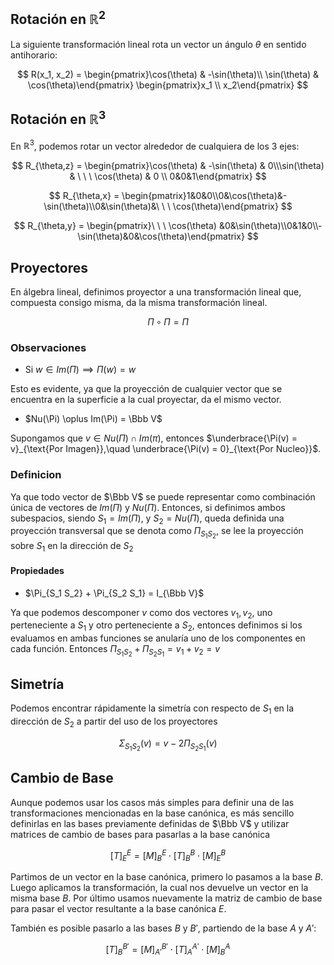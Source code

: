 ## Rotación en $\mathbb{R}^2$

La siguiente transformación lineal rota un vector un ángulo $\theta$ en sentido antihorario:

$$
R(x_1, x_2) = \begin{pmatrix}\cos(\theta) & -\sin(\theta)\\ \sin(\theta) & \cos(\theta)\end{pmatrix}
\begin{pmatrix}x_1 \\ x_2\end{pmatrix}
$$

## Rotación en $\mathbb{R}^3$

En $\mathbb{R}^3$, podemos rotar un vector alrededor de cualquiera de los 3 ejes:

$$
R_{\theta,z} = \begin{pmatrix}\cos(\theta) & -\sin(\theta) & 0\\\sin(\theta) & \ \ \ \cos(\theta) & 0 \\ 0&0&1\end{pmatrix}
$$

$$
R_{\theta,x} = \begin{pmatrix}1&0&0\\0&\cos(\theta)&-\sin(\theta)\\0&\sin(\theta)&\ \ \ \cos(\theta)\end{pmatrix}
$$

$$
R_{\theta,y} = \begin{pmatrix}\ \ \ \cos(\theta) &0&\sin(\theta)\\0&1&0\\-\sin(\theta)&0&\cos(\theta)\end{pmatrix}
$$

## Proyectores

En álgebra lineal, definimos proyector a una transformación lineal que, compuesta consigo misma, da la misma transformación lineal.

$$
\Pi \circ \Pi = \Pi
$$

### Observaciones

- Si $w \in Im(\Pi) \implies \Pi(w) = w$

Esto es evidente, ya que la proyección de cualquier vector que se encuentra en la superficie a la cual proyectar, da el mismo vector.

- $Nu(\Pi) \oplus Im(\Pi) = \Bbb V$

Supongamos que $v \in Nu(\Pi) \cap Im(\pi)$, entonces $\underbrace{\Pi(v) = v}_{\text{Por Imagen}},\quad \underbrace{\Pi(v) = 0}_{\text{Por Nucleo}}$.

### Definicion

Ya que todo vector de $\Bbb V$ se puede representar como combinación única de vectores de $Im(\Pi)$ y $Nu(\Pi)$. Entonces, si definimos ambos subespacios, siendo $S_1 = Im(\Pi)$, y $S_2 = Nu(\Pi)$, queda definida una proyección transversal que se denota como $\Pi_{S_1 S_2}$, se lee la proyección sobre $S_1$ en la dirección de $S_2$

#### Propiedades

- $\Pi_{S_1 S_2} + \Pi_{S_2 S_1} = I_{\Bbb V}$

Ya que podemos descomponer $v$ como dos vectores $v_1, v_2$, uno perteneciente a $S_1$ y otro perteneciente a $S_2$, entonces definimos si los evaluamos en ambas funciones se anularía uno de los componentes en cada función. Entonces $\Pi_{S_1 S_2} + \Pi_{S_2 S_1} = v_1 + v_2 = v$

## Simetría

Podemos encontrar rápidamente la simetría con respecto de $S_1$ en la dirección de $S_2$ a partir del uso de los proyectores

$$
\Sigma_{S_1 S_2}(v) = v - 2\Pi_{S_2 S_1}(v)
$$

## Cambio de Base

Aunque podemos usar los casos más simples para definir una de las transformaciones mencionadas en la base canónica, es más sencillo definirlas en las bases previamente definidas de $\Bbb V$ y utilizar matrices de cambio de bases para pasarlas a la base canónica

$$
[T]_E^E = [M]_B^E \cdot[T]_B^B \cdot [M]_E^B
$$

Partimos de un vector en la base canónica, primero lo pasamos a la base $B$. Luego aplicamos la transformación, la cual nos devuelve un vector en la misma base $B$. Por último usamos nuevamente la matriz de cambio de base para pasar el vector resultante a la base canónica $E$.

También es posible pasarlo a las bases $B$ y $B'$, partiendo de la base $A$ y $A'$:

$$
[T]_B^{B'} = [M]_{A'}^{B'} \cdot [T]_A^{A'} \cdot [M]_B^A
$$
